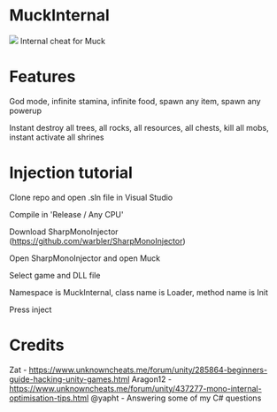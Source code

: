 # MuckInternal
<img src="https://i.imgur.com/FekWj01.png"/>
Internal cheat for Muck

# Features
God mode, infinite stamina, infinite food, spawn any item, spawn any powerup

Instant destroy all trees, all rocks, all resources, all chests, kill all mobs, instant activate all shrines

# Injection tutorial

Clone repo and open .sln file in Visual Studio

Compile in 'Release / Any CPU'

Download SharpMonoInjector (https://github.com/warbler/SharpMonoInjector)

Open SharpMonoInjector and open Muck

Select game and DLL file

Namespace is MuckInternal, class name is Loader, method name is Init

Press inject

# Credits
Zat - https://www.unknowncheats.me/forum/unity/285864-beginners-guide-hacking-unity-games.html
Aragon12 - https://www.unknowncheats.me/forum/unity/437277-mono-internal-optimisation-tips.html
@yapht - Answering some of my C# questions
